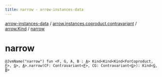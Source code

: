 ```yaml
---
title: narrow - arrow-instances-data
---
```


[arrow-instances-data](../../index.html) / [arrow.instances.coproduct.contravariant](../index.html) / [arrow.Kind](index.html) / [narrow](./narrow.html)

# narrow

`@JvmName("narrow") fun <F, G, A, B : `[`A`](narrow.html#A)`> Kind<Kind<Kind<ForCoproduct, `[`F`](narrow.html#F)`>, `[`G`](narrow.html#G)`>, `[`A`](narrow.html#A)`>.narrow(CF: Contravariant<`[`F`](narrow.html#F)`>, CG: Contravariant<`[`G`](narrow.html#G)`>): Kind<`[`G`](narrow.html#G)`, `[`B`](narrow.html#B)`>`
